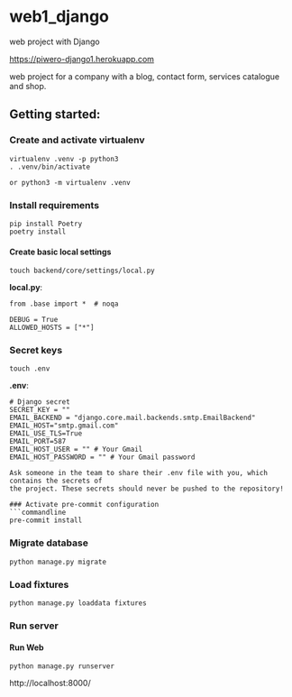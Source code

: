 # web1_django
web project with Django

https://piwero-django1.herokuapp.com

web project for a company with a blog, contact form, services catalogue and shop.

## Getting started:

### Create and activate virtualenv
```commandline
virtualenv .venv -p python3
. .venv/bin/activate

or python3 -m virtualenv .venv
```

### Install requirements
```commandline
pip install Poetry
poetry install
```

#### Create basic local settings
```commandline
touch backend/core/settings/local.py
```

**local.py**:
```
from .base import *  # noqa

DEBUG = True
ALLOWED_HOSTS = ["*"]

```

### Secret keys
```commandline
touch .env
```

**.env**:
```
# Django secret
SECRET_KEY = ""
EMAIL_BACKEND = "django.core.mail.backends.smtp.EmailBackend"
EMAIL_HOST="smtp.gmail.com"
EMAIL_USE_TLS=True
EMAIL_PORT=587
EMAIL_HOST_USER = "" # Your Gmail 
EMAIL_HOST_PASSWORD = "" # Your Gmail password

Ask someone in the team to share their .env file with you, which contains the secrets of
the project. These secrets should never be pushed to the repository!

### Activate pre-commit configuration
```commandline
pre-commit install
```

### Migrate database
```commandline
python manage.py migrate
```

### Load fixtures
```commandline
python manage.py loaddata fixtures
```

### Run server

#### Run Web
```commandline
python manage.py runserver
```

http://localhost:8000/

